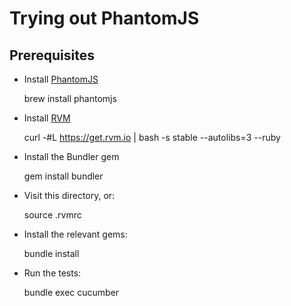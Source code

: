 # Trying out PhantomJS

## Prerequisites

* Install [PhantomJS](http://phantomjs.org/download.html)
    
    brew install phantomjs 

* Install [RVM](https://rvm.io/)

    curl -#L https://get.rvm.io | bash -s stable --autolibs=3 --ruby

* Install the Bundler gem

    gem install bundler

* Visit this directory, or:

    source .rvmrc

* Install the relevant gems:

    bundle install

* Run the tests:

    bundle exec cucumber

